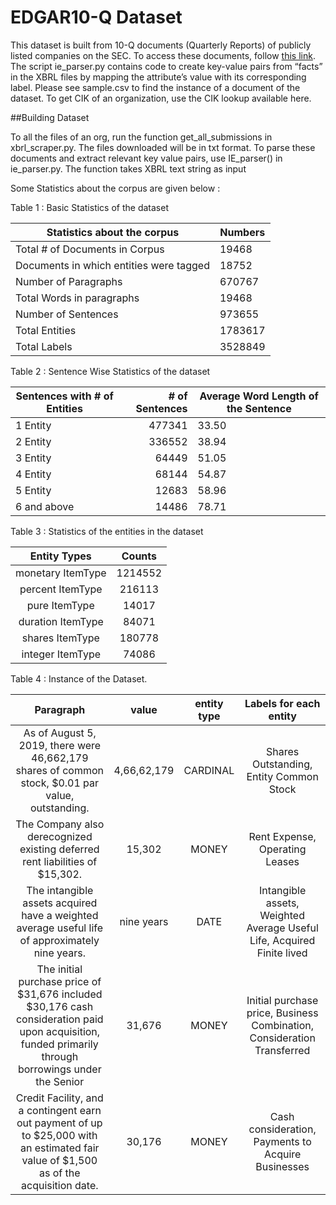 # EDGAR10-Q Dataset

This dataset is built from 10-Q documents (Quarterly Reports) of publicly listed companies on the SEC. To access these documents, follow [this link](https://www.sec.gov/os/accessing-edgar-data). The script ie_parser.py contains code to create key-value pairs from “facts” in the XBRL files by mapping the attribute’s value with its corresponding label. Please see sample.csv to find the instance of a document of the dataset. To get CIK of an organization, use the CIK lookup available here. 


##Building Dataset

To all the files of an org, run the function get_all_submissions in xbrl_scraper.py. The files downloaded will be in txt format. To parse these documents and extract relevant key value pairs, use IE_parser() in ie_parser.py. The function takes XBRL text string as input


Some Statistics about the corpus are given below : 

Table 1 : Basic Statistics of the dataset

| Statistics about the corpus             | Numbers |
|-----------------------------------------|---------|
| Total  # of Documents in Corpus         | 19468   |
| Documents in which entities were tagged | 18752   |
| Number of Paragraphs                    | 670767  |
| Total Words in paragraphs               | 19468   |
| Number of Sentences                     | 973655  |
| Total Entities                          | 1783617 |
| Total Labels                            | 3528849 |


Table 2 : Sentence Wise Statistics of the dataset


| Sentences with # of Entities | # of Sentences | Average Word Length of the Sentence |
|------------------------------|---------------:|-------------------------------------|
| 1 Entity                     | 477341         | 33.50                               |
| 2 Entity                     | 336552         | 38.94                               |
| 3 Entity                     | 64449          | 51.05                               |
| 4 Entity                     | 68144          | 54.87                               |
| 5 Entity                     | 12683          | 58.96                               |
| 6 and above                  | 14486          | 78.71                               |


Table 3 : Statistics of the entities in the dataset

|    Entity Types   |  Counts |
|:-----------------:|:-------:|
| monetary ItemType | 1214552 |
| percent ItemType  | 216113  |
| pure ItemType     | 14017   |
| duration ItemType | 84071   |
| shares ItemType   | 180778  |
| integer ItemType  | 74086   |


Table 4 :  Instance of the Dataset.


|                                                                        Paragraph                                                                       |    value    | entity type |                          Labels for each entity                          |
|:------------------------------------------------------------------------------------------------------------------------------------------------------:|:-----------:|:-----------:|:------------------------------------------------------------------------:|
| As of August 5, 2019, there were 46,662,179 shares of common stock, $0.01 par value, outstanding.                                                      | 4,66,62,179 | CARDINAL    | Shares Outstanding, Entity Common Stock                                  |
| The Company also derecognized existing deferred rent liabilities of $15,302.                                                                           | 15,302      | MONEY       | Rent Expense, Operating Leases                                           |
| The intangible assets acquired have a weighted average useful life of approximately nine years.                                                        | nine years  | DATE        | Intangible assets, Weighted Average  Useful Life, Acquired Finite lived  |
| The initial purchase price of $31,676 included $30,176 cash consideration paid upon acquisition,  funded primarily through borrowings under the Senior | 31,676      | MONEY       | Initial purchase price, Business  Combination, Consideration Transferred |
| Credit Facility, and a contingent earn out payment of up to $25,000 with an estimated fair  value of $1,500 as of the acquisition date.                | 30,176      | MONEY       | Cash consideration, Payments to  Acquire Businesses                      |




